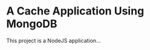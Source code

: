 A Cache Application Using MongoDB
=======================

This project is a NodeJS application...

